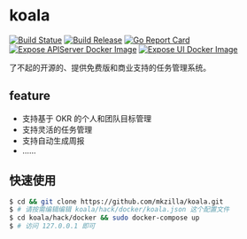 # koala

[![Build Statue](https://travis-ci.org//mkzilla/koala.svg?branch=master)](https://travis-ci.org/mkzilla/koala)
[![Build Release](https://img.shields.io/github/release/chengyumeng/koala.svg)](https://github.com/mkzilla/koala/releases)
[![Go Report Card](https://goreportcard.com/badge/github.com/mkzilla/koala)](https://goreportcard.com/report/github.com/mkzilla/koala)
[![Expose APIServer Docker Image](https://github.com/mkzilla/koala/workflows/Expose%20APIServer%20Docker%20Image/badge.svg)](https://github.com/mkzilla/koala/actions)
[![Expose UI Docker Image](https://github.com/mkzilla/koala/workflows/Expose%20UI%20Docker%20Image/badge.svg)](https://github.com/mkzilla/koala/actions)


了不起的开源的、提供免费版和商业支持的任务管理系统。

## feature
- 支持基于 OKR 的个人和团队目标管理
- 支持灵活的任务管理
- 支持自动生成周报
- ……

## 快速使用
```bash
$ cd && git clone https://github.com/mkzilla/koala.git
$ # 请按需编辑编辑 koala/hack/docker/koala.json 这个配置文件
$ cd koala/hack/docker && sudo docker-compose up
$ # 访问 127.0.0.1 即可

```

